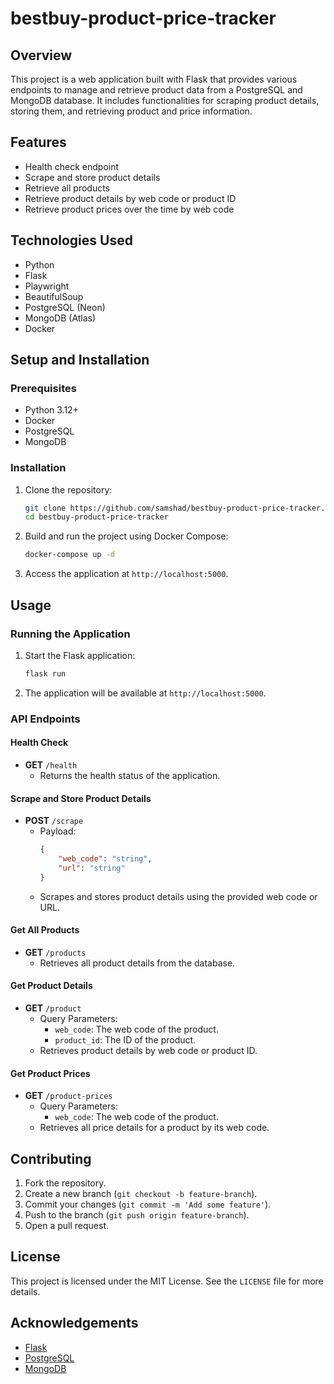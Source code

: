 # bestbuy-product-price-tracker

## Overview
This project is a web application built with Flask that provides various endpoints to manage and retrieve product data from a PostgreSQL and MongoDB database. It includes functionalities for scraping product details, storing them, and retrieving product and price information.

## Features
- Health check endpoint
- Scrape and store product details
- Retrieve all products
- Retrieve product details by web code or product ID
- Retrieve product prices over the time by web code

## Technologies Used
- Python
- Flask
- Playwright
- BeautifulSoup
- PostgreSQL (Neon)
- MongoDB (Atlas)
- Docker

## Setup and Installation

### Prerequisites
- Python 3.12+
- Docker
- PostgreSQL
- MongoDB

### Installation
1. Clone the repository:
    ```sh
    git clone https://github.com/samshad/bestbuy-product-price-tracker.git
    cd bestbuy-product-price-tracker
    ```

2. Build and run the project using Docker Compose:
    ```sh
    docker-compose up -d
    ```

3. Access the application at `http://localhost:5000`.

## Usage

### Running the Application
1. Start the Flask application:
    ```sh
    flask run
    ```

2. The application will be available at `http://localhost:5000`.

### API Endpoints

#### Health Check
- **GET** `/health`
    - Returns the health status of the application.

#### Scrape and Store Product Details
- **POST** `/scrape`
    - Payload:
        ```json
        {
            "web_code": "string",
            "url": "string"
        }
        ```
    - Scrapes and stores product details using the provided web code or URL.

#### Get All Products
- **GET** `/products`
    - Retrieves all product details from the database.

#### Get Product Details
- **GET** `/product`
    - Query Parameters:
        - `web_code`: The web code of the product.
        - `product_id`: The ID of the product.
    - Retrieves product details by web code or product ID.

#### Get Product Prices
- **GET** `/product-prices`
    - Query Parameters:
        - `web_code`: The web code of the product.
    - Retrieves all price details for a product by its web code.


## Contributing
1. Fork the repository.
2. Create a new branch (`git checkout -b feature-branch`).
3. Commit your changes (`git commit -m 'Add some feature'`).
4. Push to the branch (`git push origin feature-branch`).
5. Open a pull request.

## License
This project is licensed under the MIT License. See the `LICENSE` file for more details.

## Acknowledgements
- [Flask](https://flask.palletsprojects.com/)
- [PostgreSQL](https://www.postgresql.org/)
- [MongoDB](https://www.mongodb.com/)